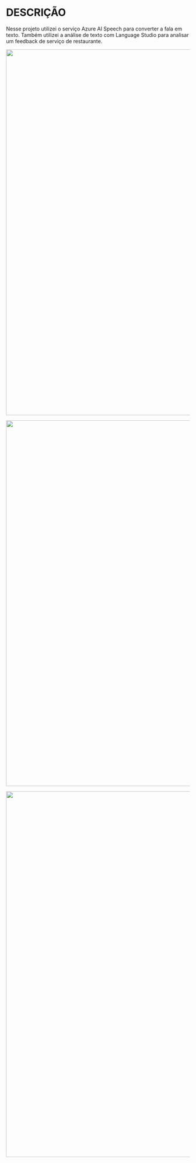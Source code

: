 # DESCRIÇÃO

Nesse projeto utilizei o serviço Azure AI Speech para converter a fala em texto. Também utilizei a análise de texto com Language Studio para analisar um feedback de serviço de restaurante.

<p align="center">
  <img src="./prints/Semtítulo.png" width="1000" />
</p>

<p align="center">
  <img src="./prints/Semtítulo1.png" width="1000" />
</p>

<p align="center">
  <img src="./prints/Semtítulo2.png" width="1000" />
</p>